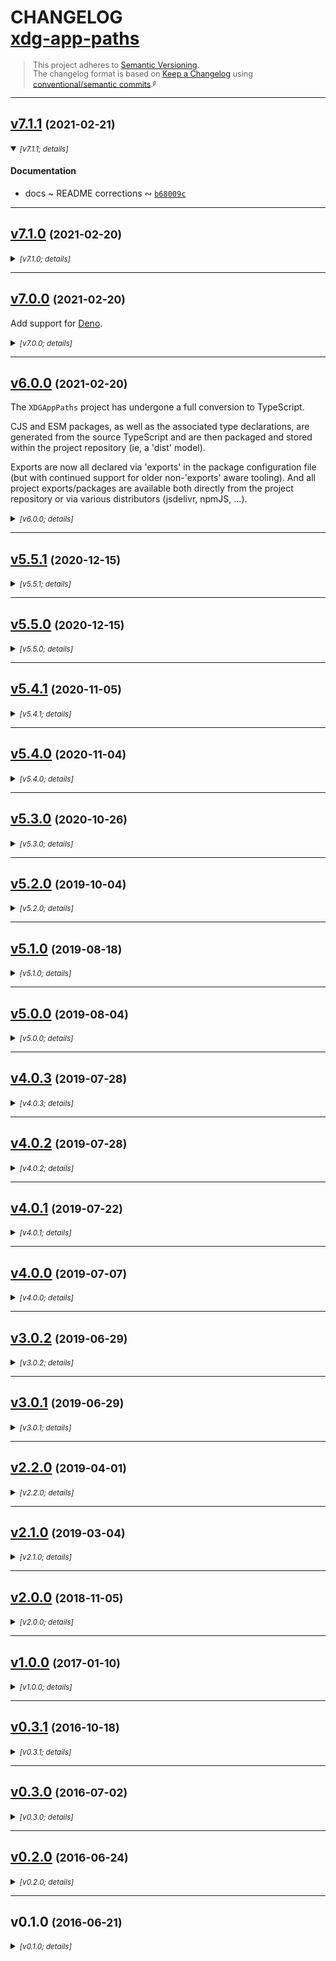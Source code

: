 <!-- markdownlint-disable --><!-- spellchecker:ignore markdownlint --><!-- spellchecker:disable -->

# CHANGELOG <br/> [xdg-app-paths](https://github.com/rivy/js.xdg-app-paths)

<div style="font-size: 0.9em; line-height: 1.1em;">

> This project adheres to [Semantic Versioning](http://semver.org/spec/v2.0.0.html).
> <br/>
> The changelog format is based on [Keep a Changelog](https://keepachangelog.com/en/1.0.0/) using [conventional/semantic commits](https://nitayneeman.com/posts/understanding-semantic-commit-messages-using-git-and-angular).<small><sup>[`@`](https://archive.is/jnup8)</sup></small>

</div>
<div id='last-line-of-prefix'></div>

---

## [v7.1.1](https://github.com/rivy/js.xdg-app-paths/compare/v7.1.0...v7.1.1) <small>(2021-02-21)</small>

<details open><summary><small><em>[v7.1.1; details]</em></small></summary>

#### Documentation

* docs ~ README corrections &ac; [`b68009c`](https://github.com/rivy/js.xdg-app-paths/commit/b68009c32e79d42622b6955a6e02d7f9e62c641d)

</details>

---

## [v7.1.0](https://github.com/rivy/js.xdg-app-paths/compare/v7.0.0...v7.1.0) <small>(2021-02-20)</small>

<details><summary><small><em>[v7.1.0; details]</em></small></summary>

#### Documentation

* docs ~ add Deno examples using remote imports &ac; [`d5fb0a9`](https://github.com/rivy/js.xdg-app-paths/commit/d5fb0a97e6eb5d8dce696f3df5e21bd097396145)
* docs ~ disable `remark` lint complaint (maximum-heading-length) &ac; [`a521003`](https://github.com/rivy/js.xdg-app-paths/commit/a521003e3aa2c71425d40035a329fbb44ec638a5)
* docs ~ (README) fix Deno required permissions list &ac; [`add23f7`](https://github.com/rivy/js.xdg-app-paths/commit/add23f7ce6b02f41765ae5a3e324c92191d6a50e)

</details>

---

## [v7.0.0](https://github.com/rivy/js.xdg-app-paths/compare/v6.0.0...v7.0.0) <small>(2021-02-20)</small>

Add support for [Deno](https://deno.land).

<details><summary><small><em>[v7.0.0; details]</em></small></summary>

#### Changes

* add support for Deno &ac; [`09fb1d3`](https://github.com/rivy/js.xdg-app-paths/commit/09fb1d37084d15419c83ae92bad29064cf005199)

#### Documentation

* docs ~ README revisions for Deno &ac; [`2d09289`](https://github.com/rivy/js.xdg-app-paths/commit/2d0928976e901db1d660200eb2a4a7f3e916fd28)
* docs ~ add Deno example &ac; [`5a64a43`](https://github.com/rivy/js.xdg-app-paths/commit/5a64a4315f77487049630119c4eea51ef2da4045)

#### Maintenance

* maint *(dev)*: add Deno types &ac; [`57c6ba7`](https://github.com/rivy/js.xdg-app-paths/commit/57c6ba71ccc52934eb08c4dadd17149326f7b1c4)

#### Refactoring

* refactor ~ add support (Platform.Adapter) for other platforms (eg, Deno) &ac; [`1c6405a`](https://github.com/rivy/js.xdg-app-paths/commit/1c6405a775d46814a79fbb6b8c918d2a2e97c2e8)

</details>

---

## [v6.0.0](https://github.com/rivy/js.xdg-app-paths/compare/v5.5.1...v6.0.0) <small>(2021-02-20)</small>

The `XDGAppPaths` project has undergone a full conversion to TypeScript.

CJS and ESM packages, as well as the associated type declarations, are generated from
the source TypeScript and are then packaged and stored within the project repository
(ie, a 'dist' model).

Exports are now all declared via 'exports' in the package configuration file (but with
continued support for older non-'exports' aware tooling). And all project exports/packages
are available both directly from the project repository or via various distributors
(jsdelivr, npmJS, ...).

<details><summary><small><em>[v6.0.0; details]</em></small></summary>

#### Changes

* add support for 'pkg' packaged applications &ac; [`5d405f2`](https://github.com/rivy/js.xdg-app-paths/commit/5d405f2e99b2c44864f21dd4628960d05c5c6421)
* add 'hack' to correctly auto-generate `$name` under ts-node/ESM &ac; [`fb08259`](https://github.com/rivy/js.xdg-app-paths/commit/fb08259c2fb0f291224e640a6993e2cc0a3d0c45)
* add 'hack' to auto-generate application name for ESM scripts &ac; [`43424a3`](https://github.com/rivy/js.xdg-app-paths/commit/43424a385a02594aa639e68e172b4a3e4f15891f)
* add ESM support (via 'esm-wrapper') &ac; [`e4bfa58`](https://github.com/rivy/js.xdg-app-paths/commit/e4bfa58e8d078d7b761d2e32c3e9ce2e248073ff)
* change *(API!)*: add package 'exports' to publicize ESM support &ac; [`aaa478c`](https://github.com/rivy/js.xdg-app-paths/commit/aaa478c81d8d6c493010bf4c2f21cc7dbd5345c4)

#### Fixes

* fix ~ use 'an-anonymous-script' as name for scripts w/o 'require.main.filename' &ac; [`02dd0c9`](https://github.com/rivy/js.xdg-app-paths/commit/02dd0c9f138d32dedae6084095c3f413c1630ca5)
* fix `remark .` complaint (passive voice) &ac; [`9378936`](https://github.com/rivy/js.xdg-app-paths/commit/9378936c1c2934c172eea433485ce071280680c1)

#### Dependency Updates

* update ~ remove unneeded dep &ac; [`00330ae`](https://github.com/rivy/js.xdg-app-paths/commit/00330ae9a86d4a4c5b710e3a631db7a5bc0a9a4b)

#### Documentation

* docs ~ polish/update CHANGELOG format template &ac; [`ee32f02`](https://github.com/rivy/js.xdg-app-paths/commit/ee32f02c7cd89e5c8cc48bc8c989fa4eb96b9399)
* docs ~ add `cspell` dictionary words &ac; [`9d552d8`](https://github.com/rivy/js.xdg-app-paths/commit/9d552d8a65bbfdc74c15a94274adaba12904f6a5)
* docs ~ README polish and updates &ac; [`d2ff230`](https://github.com/rivy/js.xdg-app-paths/commit/d2ff230037e2d6136d06592bdd9e96e4c8c917e6)
* docs ~ restore Node-v4+ compatibility for CJS example &ac; [`0802c32`](https://github.com/rivy/js.xdg-app-paths/commit/0802c32003c6c114dccc494be60b02b41ff3a334)
* docs ~ add ESM example &ac; [`4bb33ea`](https://github.com/rivy/js.xdg-app-paths/commit/4bb33ea83bd2fc31c4b35304c72fb249a4f97e27)
* docs ~ revise CJS and TS examples (imports, naming, ...) &ac; [`a776960`](https://github.com/rivy/js.xdg-app-paths/commit/a77696066ffb6d70d7dd70f6fa6ef7219ad3a63f)
* docs ~ add XDG reference comment &ac; [`58fdbb3`](https://github.com/rivy/js.xdg-app-paths/commit/58fdbb3a08b4827086b19cae0e85bbad19c7e880)
* docs ~ revise spell-checker exceptions &ac; [`b986eeb`](https://github.com/rivy/js.xdg-app-paths/commit/b986eeb32c0284d75ccc3c847432ac4114e28c01)
* docs ~ rewrite examples for TypeScript-based package &ac; [`f3bf949`](https://github.com/rivy/js.xdg-app-paths/commit/f3bf949a3ebd45a220c63a0967b67e887757d58a)
* docs ~ (package.json) polish module description &ac; [`751262d`](https://github.com/rivy/js.xdg-app-paths/commit/751262d5003457d3a951944590f53965ea1649c7)

#### Maintenance

* maint *(CICD)*: disable NodeJS-v14 on TravisCI (broken TravisCI-side for Linux/NodeJS-v14) &ac; [`a6a95c6`](https://github.com/rivy/js.xdg-app-paths/commit/a6a95c6232e40f3b376203184f6d0c73fa84ed8e)
* maint *(CICD)*: update CI for NodeJS-v10+ build/test requirement &ac; [`10fa159`](https://github.com/rivy/js.xdg-app-paths/commit/10fa159bcce6e6b3c777723c8359562aefe73f99)
* maint *(build)*: (gitignore) revise for new 'dist' packaging model &ac; [`370d3db`](https://github.com/rivy/js.xdg-app-paths/commit/370d3db15ba096a0b75fa9d1225816a7dbbd22de)
* maint *(build)*: avoid transpilation for test fixtures &ac; [`5399a29`](https://github.com/rivy/js.xdg-app-paths/commit/5399a2991cb7a3a925cd1bcb89ca5b214901a159)
* maint *(build)*: add esm-wrapper to tests build folder &ac; [`c638dcb`](https://github.com/rivy/js.xdg-app-paths/commit/c638dcbd4e93082ba460410df27bf04c062a0027)
* maint *(build)*: (package.json) update files for 'dist' project model &ac; [`920cb98`](https://github.com/rivy/js.xdg-app-paths/commit/920cb9889e44d631f03c711c146a5764a5ed5234)
* maint *(build)*: (package.json) declare package support for NodeJS-v4+ engines &ac; [`ce80dab`](https://github.com/rivy/js.xdg-app-paths/commit/ce80dab1f90e815541dc448f306dc5680e9dd157)
* maint *(build)*: (package.json) revise packages tags to advertise support for NodeJS-v4+ &ac; [`5fe1e2c`](https://github.com/rivy/js.xdg-app-paths/commit/5fe1e2c3438c16857520ed54f680abdd3b04c3d2)
* maint *(build)*: add 'cjs' directory to distribution for tools w/o 'exports' support &ac; [`8073b3e`](https://github.com/rivy/js.xdg-app-paths/commit/8073b3ebe1ea934f358d5369885b52c04a955589)
* maint *(build)*: name revision (tests_ => testbed) &ac; [`896663b`](https://github.com/rivy/js.xdg-app-paths/commit/896663bed6138161555badb9f2f6317444018820)
* maint *(dev)*: add RemarkLint config &ac; [`8a60f98`](https://github.com/rivy/js.xdg-app-paths/commit/8a60f9890d5e48c45f9a81431ec8cfbfd3cbc9fb)
* maint *(dev)*: update ESLint config for TypeScript-based package &ac; [`1d5d1d7`](https://github.com/rivy/js.xdg-app-paths/commit/1d5d1d7ee0cdeb763af0002c5aebc8de067214ff)
* maint *(dev)*: add CommitLint config &ac; [`b97c098`](https://github.com/rivy/js.xdg-app-paths/commit/b97c0989f7cb6976a36e5f977496a7f911b975c8)
* maint *(dev)*: update dep (xdg-portable; for Node-v4+ compatibility) &ac; [`f2e8831`](https://github.com/rivy/js.xdg-app-paths/commit/f2e883122316ecf149a0661e558fcbaefe4adb4a)
* maint *(dev)*: revise VSCode 'ToDO Tree' settings (ignore 'vendor') &ac; [`0f8bd67`](https://github.com/rivy/js.xdg-app-paths/commit/0f8bd670f165e6ad797e093ec70a95eb00f75255)
* maint *(dev)*: (package.json) add rebuild:all script &ac; [`6151867`](https://github.com/rivy/js.xdg-app-paths/commit/615186745aa4fc08b9969b3933656d16ed95337e)
* maint *(dev)*: ignore non-test build folders for code coverage calculations &ac; [`c046331`](https://github.com/rivy/js.xdg-app-paths/commit/c046331f02fb1b3f23829cc5086884f4bef59a6c)
* maint *(dev)*: (npm) suppress annoying update messages &ac; [`10f5e08`](https://github.com/rivy/js.xdg-app-paths/commit/10f5e0821bedd5d29c7952b9205ab3688a38785c)
* maint *(dev)*: add `rollup` config for type bundling &ac; [`63c9270`](https://github.com/rivy/js.xdg-app-paths/commit/63c9270ef5dc2a121a60c88cbf7e46c6730e4d01)
* maint *(dev)*: (package.json) update dev scripts and deps (for dev, new min NodeJS of v10.14+) &ac; [`a82e531`](https://github.com/rivy/js.xdg-app-paths/commit/a82e53195b5f31e7fcffc7067e5a568bcaaa99c2)
* maint *(dev)*: add TypeScript 'tsconfig' files &ac; [`9ae72b3`](https://github.com/rivy/js.xdg-app-paths/commit/9ae72b395f647dcab48d35aedabda5435c047a31)
* maint *(dev)*: add TypeScript dev deps &ac; [`79b67ab`](https://github.com/rivy/js.xdg-app-paths/commit/79b67abe924d911c6d99ec2da72c4c3d8a2cdf37)
* maint *(dev)*: update VSCode settings (includes `cspell` config/dictionaries) &ac; [`8ce27fd`](https://github.com/rivy/js.xdg-app-paths/commit/8ce27fd4a7cba268d01c53e06f99e9c13762c199)
* maint *(dev)*: relocate Prettier config from 'package.json' to external file &ac; [`e707bdb`](https://github.com/rivy/js.xdg-app-paths/commit/e707bdb76a9c12aa10cdf4d1a3fd86f3182c3967)
* maint *(dev)*: update EditorConfig &ac; [`d5a95b5`](https://github.com/rivy/js.xdg-app-paths/commit/d5a95b5e1e6468908658319037e97809e7bfea40)
* maint *(dev)*: (QA) add CodeClimate config &ac; [`e8d3139`](https://github.com/rivy/js.xdg-app-paths/commit/e8d3139e0fee261eb9bdc54ff56e960d12902dd1)
* maint *(dev)*: (QA) add Codacy configuration (with cloud-side config notes) &ac; [`a50f0c5`](https://github.com/rivy/js.xdg-app-paths/commit/a50f0c555845d7bf63eee9bddff09d6ff31b68bf)

#### Refactoring

* refactor ~ common code consolidation and changes to improve testability &ac; [`6566325`](https://github.com/rivy/js.xdg-app-paths/commit/6566325de98a0490a30c99821d5c504311d94f84)
* refactor ~ remove redundant null-coalesce &ac; [`a55bea2`](https://github.com/rivy/js.xdg-app-paths/commit/a55bea2b7f23a2397b2ef3ea997d4bd49fda20fe)
* refactor ~ remove unneeded manual type specifications &ac; [`21722f3`](https://github.com/rivy/js.xdg-app-paths/commit/21722f3b8b612aaa2007f45031d232720b422996)
* refactor ~ sort XDGAppPaths type definitions and exports &ac; [`38047e0`](https://github.com/rivy/js.xdg-app-paths/commit/38047e04c47bd0b505cd7c8cd91090e2cf40ea78)
* refactor ~ minimize use of `typeof x` to avoid loss of eslint variable tracking &ac; [`540bccc`](https://github.com/rivy/js.xdg-app-paths/commit/540bcccf57cfa429d9d3fbb1148ae485e0f6f923)
* refactor ~ convert to TypeScript &ac; [`a228c2f`](https://github.com/rivy/js.xdg-app-paths/commit/a228c2fd695e600baf53ad216bc4bb94379e51b8)

</details>

---

## [v5.5.1](https://github.com/rivy/js.xdg-app-paths/compare/v5.5.0...v5.5.1) <small>(2020-12-15)</small>

<details><summary><small><em>[v5.5.1; details]</em></small></summary>

#### Fixes

* fix examples (restore Node-v6 compatibility) &ac; [`a76fe7d`](https://github.com/rivy/js.xdg-app-paths/commit/a76fe7d2ad52ebcb8df554427c13a0449ddf110d)

</details>

---

## [v5.5.0](https://github.com/rivy/js.xdg-app-paths/compare/v5.4.1...v5.5.0) <small>(2020-12-15)</small>

<details><summary><small><em>[v5.5.0; details]</em></small></summary>

#### Fixes

* fix ~ remove erroneous devDependency ('fs[@0](https://github.com/0).0.1-security') &ac; [`d9d97ce`](https://github.com/rivy/js.xdg-app-paths/commit/d9d97ce74f52248a15d23b4da682d5d46bab4f67)

#### Documentation

* docs ~ refactor examples (improved flexibility and robustness) &ac; [`b4c702d`](https://github.com/rivy/js.xdg-app-paths/commit/b4c702d904b0cb5e6d99a83db25cbfdfda0fc354)
* docs ~ add CHANGELOG spell-checker exceptions &ac; [`d26c92e`](https://github.com/rivy/js.xdg-app-paths/commit/d26c92e38881c7cf30683d9607b44ce1bead16d4)
* docs ~ add TypeScript example &ac; [`655beee`](https://github.com/rivy/js.xdg-app-paths/commit/655beeefbcc36d0f53640810f3f8a7f08c102129)
* docs ~ polish README &ac; [`73414bc`](https://github.com/rivy/js.xdg-app-paths/commit/73414bc998944b5d54f8fa8a35efbc6da6611591)

#### Maintenance

* maint *(build)*: fix package keywords &ac; [`0240b3a`](https://github.com/rivy/js.xdg-app-paths/commit/0240b3a91d249d333a8194f86fe3b49e05430f2c)
* maint *(build)*: include CHANGELOG in distribution file list &ac; [`ce467f3`](https://github.com/rivy/js.xdg-app-paths/commit/ce467f3dc559a5e83a7abe7ce45a4a82e28e81cd)
* maint *(build)*: update 'README.md' filename in package manifest &ac; [`708ad3a`](https://github.com/rivy/js.xdg-app-paths/commit/708ad3af461b9cc7bcb2a8c24efb432e50b699c1)
* maint *(dev)*: refactor/polish package.json &ac; [`bdd0cff`](https://github.com/rivy/js.xdg-app-paths/commit/bdd0cff0ac07f8269eb711118922e394bdec7bbf)
* maint *(dev)*: npm script polish &ac; [`3c5f95a`](https://github.com/rivy/js.xdg-app-paths/commit/3c5f95a539be18f0a3f92891cd39aa96b8d4a91a)
* maint *(dev)*: include .history (for VSCode plugin) in .prettierignore &ac; [`f6fd80c`](https://github.com/rivy/js.xdg-app-paths/commit/f6fd80ca6a66c2c9db088ae24bde9d0a93a4d05d)
* maint *(dev)*: include .history (for VSCode plugin) in .gitignore &ac; [`c58b821`](https://github.com/rivy/js.xdg-app-paths/commit/c58b82108f93457004e90bd02b736f7d66332653)

</details>

---

## [v5.4.1](https://github.com/rivy/js.xdg-app-paths/compare/v5.4.0...v5.4.1) <small>(2020-11-05)</small>

<details><summary><small><em>[v5.4.1; details]</em></small></summary>

#### Documentation

* docs ~ README filename change (NPMjs requires 'README.md') &ac; [`b728ae5`](https://github.com/rivy/js.xdg-app-paths/commit/b728ae5f41e62d441f21f33363ccf0307fd7487a)

</details>

---

## [v5.4.0](https://github.com/rivy/js.xdg-app-paths/compare/v5.3.0...v5.4.0) <small>(2020-11-04)</small>

<details><summary><small><em>[v5.4.0; details]</em></small></summary>

#### Fixes

* fix options normalization logic error &ac; [`28857ac`](https://github.com/rivy/js.xdg-app-paths/commit/28857acc6c3c3f2e00693ea024710b03c2dbe577)

#### Documentation

* docs ~ polish README badges &ac; [`33b40aa`](https://github.com/rivy/js.xdg-app-paths/commit/33b40aa1b8a4501fe2029182d38175480dc30d1e)
* docs ~ update LICENSE filename &ac; [`92257b0`](https://github.com/rivy/js.xdg-app-paths/commit/92257b03f8765643217604e48a956132cdaa594b)
* docs ~ update README &ac; [`4feb8c6`](https://github.com/rivy/js.xdg-app-paths/commit/4feb8c6ad4c418cf7b65eeccf469bc10bf550f65)
* docs ~ update example code (improved `appPaths.log()`) &ac; [`8e12d9f`](https://github.com/rivy/js.xdg-app-paths/commit/8e12d9f8e846d4b584e6c2aa870ef014c7d913ca)
* docs ~ update README &ac; [`14f4c59`](https://github.com/rivy/js.xdg-app-paths/commit/14f4c590d9273dd68ac68f0c141f767a7b2dddb7)
* docs *(polish)*: minor comment reformatting &ac; [`20610fd`](https://github.com/rivy/js.xdg-app-paths/commit/20610fd53ce8f5b394ed8e44299906f158adf584)
* docs *(polish)*: improved show-paths.js example &ac; [`29f9de5`](https://github.com/rivy/js.xdg-app-paths/commit/29f9de5ee4543614063a2c33dc0e79d5183a45e7)

#### Maintenance

* maint *(CICD)*: add MacOS CI testing &ac; [`2da1365`](https://github.com/rivy/js.xdg-app-paths/commit/2da1365799c8815e4c23186e707919664d5241b8)
* maint *(CICD)*: synchronize GHA CI name/config &ac; [`a331ef3`](https://github.com/rivy/js.xdg-app-paths/commit/a331ef3581d6d791160c3da857e7ed924e85457e)
* maint *(build)*: refactor package NodeJS engine compatibility specification &ac; [`dd45719`](https://github.com/rivy/js.xdg-app-paths/commit/dd457190b4cd98528b61951d84415ec1b8096429)
* maint *(build)*: update package files for LICENSE and README &ac; [`51d31a9`](https://github.com/rivy/js.xdg-app-paths/commit/51d31a9ef729a5e829cd5dea68096b841014024c)
* maint *(build)*: refactor npm scripts &ac; [`f9e9c4f`](https://github.com/rivy/js.xdg-app-paths/commit/f9e9c4fded7814be45bdf47b96554171501cd9d8)
* maint *(build)*: update CHANGELOG template with markdown-lint and spell-checker signals &ac; [`d367cdd`](https://github.com/rivy/js.xdg-app-paths/commit/d367cdd2dbfc1a62210063fcd4aa172a2652ee61)
* maint *(build)*: update EditorConfig (include more file types and commentary) &ac; [`a835c2d`](https://github.com/rivy/js.xdg-app-paths/commit/a835c2df2177a2692f9fecef61cea4cf7e837787)
* maint *(build)*: revise and polish npm scripts &ac; [`60f91fa`](https://github.com/rivy/js.xdg-app-paths/commit/60f91fa6e2bed2c1e08c78c1ba535604fce8ce11)
* maint *(build)*: add explanation for NPMrc `package-lock=false` &ac; [`c9f6092`](https://github.com/rivy/js.xdg-app-paths/commit/c9f60920a3b6b1e93f664b226d5ac01b393ff318)
* maint *(build)*: reorganize package.json &ac; [`0c9c821`](https://github.com/rivy/js.xdg-app-paths/commit/0c9c8213cd3f6a959c6837be04a8d694bcafc32f)
* maint *(dev)*: add Prettier ignore file (to simplify automation) &ac; [`881586a`](https://github.com/rivy/js.xdg-app-paths/commit/881586a8d6120e1052961f2c405fd7f4153f9b6a)
* maint *(dev)*: add Prettier &ac; [`69e18ad`](https://github.com/rivy/js.xdg-app-paths/commit/69e18ad9a86d73f02fc30019944cb462b89c7d37)
* maint *(dev)*: XO => ESLint/Prettier (better tooling + TypeScript prep) &ac; [`258445b`](https://github.com/rivy/js.xdg-app-paths/commit/258445bf24cf5084c776d9992ff138c63a8ca7fc)
* maint *(dev)*: change to 'eslintrc.js' configuration file &ac; [`15af0d2`](https://github.com/rivy/js.xdg-app-paths/commit/15af0d2a8cf53536dc1ae67db5b4f84297fe3d66)
* maint *(dev)*: add ESLint &ac; [`91df9e0`](https://github.com/rivy/js.xdg-app-paths/commit/91df9e063f8aea80eae18728669a41095c97acb5)
* maint *(dev)*: remove XO &ac; [`47d12b5`](https://github.com/rivy/js.xdg-app-paths/commit/47d12b5322dfddf703f774de9bacf8b093ae6e84)
* maint *(dev)*: add VSCode settings (ENABLE auto-format on save) &ac; [`84378e5`](https://github.com/rivy/js.xdg-app-paths/commit/84378e5f0de50409260f7ecde8c183ee967b995f)
* maint *(dev)*: add/update .gitattributes &ac; [`62d06d6`](https://github.com/rivy/js.xdg-app-paths/commit/62d06d6916c75d9c7298382a77dcd6caa70502fe)
* maint *(dev)*: update .gitignore files &ac; [`8f13ac7`](https://github.com/rivy/js.xdg-app-paths/commit/8f13ac7c4a91969505e4b472d6952e5b9d4603f9)
* maint *(dev)*: add Prettier configuration &ac; [`c2e9f42`](https://github.com/rivy/js.xdg-app-paths/commit/c2e9f42ae545bfb504b15f2a02de375c48cd37fc)

#### Refactoring

* refactor ~ remove unnecessary extra test for `xdg.runtime()` &ac; [`a5fa5d0`](https://github.com/rivy/js.xdg-app-paths/commit/a5fa5d0332dff202b3f04de976d8cd2eacebc223)
* refactor ~ remove unnecessary `dirOptions.isolated` tests &ac; [`cfa4ed3`](https://github.com/rivy/js.xdg-app-paths/commit/cfa4ed3b90070f67e357e2ee8218934031d0a3ba)
* refactor ~ minimize use of `typeof x` to avoid loss of linter variable tracking &ac; [`3d0a586`](https://github.com/rivy/js.xdg-app-paths/commit/3d0a586802bc4852cfbc1fdafacc2e6195c810a8)
* refactor ~ remove unnecessary OS-specific code &ac; [`472ea08`](https://github.com/rivy/js.xdg-app-paths/commit/472ea0819eebd42b10c3522d5df84efbcbcbeadb)
* refactor *(polish)*: fix ESLint complaints &ac; [`1a3853d`](https://github.com/rivy/js.xdg-app-paths/commit/1a3853db79348861a60f35f70bd576ea98415a60)
* refactor *(polish)*: `prettier` re-format &ac; [`c8330ea`](https://github.com/rivy/js.xdg-app-paths/commit/c8330ea473c561b66cc1047b6033de7c5e8c0fe3)

</details>

---

## [v5.3.0](https://github.com/rivy/js.xdg-app-paths/compare/v5.2.0...v5.3.0) <small>(2020-10-26)</small>

<details><summary><small><em>[v5.3.0; details]</em></small></summary>

#### Fixes

* fix `npx xo` warnings &ac; [`bbfb8aa`](https://github.com/rivy/js.xdg-app-paths/commit/bbfb8aa63c13e672139acd551a5991608537b071)

#### Dependency Updates

* update dependencies &ac; [`382ec3c`](https://github.com/rivy/js.xdg-app-paths/commit/382ec3c5180b16adf4f33ad6f86911c219315802)

#### Maintenance

* maint ~ reconfigure for `git-changelog` (from GH:rivy-go) &ac; [`69611f1`](https://github.com/rivy/js.xdg-app-paths/commit/69611f152d1d4b15cf33eab51c1258dc55cbe370)
* maint *(CICD)*: add GitHub Actions CI &ac; [`b893e31`](https://github.com/rivy/js.xdg-app-paths/commit/b893e31340232d9b5fcf3a4e24e609bd0e4ef4fc)
* maint *(build)*: refactor run-scripts for code coverage to run only for Node-v10+ &ac; [`fba5f36`](https://github.com/rivy/js.xdg-app-paths/commit/fba5f36821eeb220cb6ae0c94a924ca0ab09ce79)
* maint *(build)*: refactor run-scripts for updated `cspell`, `tsd`, and `xo` to run only for Node-v10+ &ac; [`29a92ed`](https://github.com/rivy/js.xdg-app-paths/commit/29a92ed7c7678eab96358803d19ca23f7ad8d0d7)
* maint *(dev)*: update editorconfig + whitespace cleanup &ac; [`398555d`](https://github.com/rivy/js.xdg-app-paths/commit/398555d7bdf58fcd08c666493037ed4e0b28de98)

#### Refactoring

* refactor ~ add state functions after adding base platform-dependent extension functions &ac; [`9632d64`](https://github.com/rivy/js.xdg-app-paths/commit/9632d6419f94069f1fabf3a6f8b33b17e149fb85)
* refactor ~ remove unusual use of return in class constructor &ac; [`f69c9f2`](https://github.com/rivy/js.xdg-app-paths/commit/f69c9f261f683dc41984439c6eea77234e12daaf)
* refactor repository directory structure prior to typescript (and then deno) conversion &ac; [`d680042`](https://github.com/rivy/js.xdg-app-paths/commit/d680042f7292675f0841449d49d65873ad9f64ed)

</details>

---

## [v5.2.0](https://github.com/rivy/js.xdg-app-paths/compare/v5.1.0...v5.2.0) <small>(2019-10-04)</small>

<details><summary><small><em>[v5.2.0; details]</em></small></summary>

#### Documentation

* docs ~ update README badges &ac; [`6fdaa5b`](https://github.com/rivy/js.xdg-app-paths/commit/6fdaa5be213a1d32cb1f5e6162d57465de9dbecd)
* docs ~ add CHANGELOG (via `git-chglog`) &ac; [`1a458ba`](https://github.com/rivy/js.xdg-app-paths/commit/1a458ba347fe232e963bfea884c55f2a1d7fcaa5)
* docs ~ update module keywords &ac; [`0fd867e`](https://github.com/rivy/js.xdg-app-paths/commit/0fd867eb7caad0f0819c09b6c20377f7d25251ec)

#### Maintenance

* maint ~ add git-chglog configuration &ac; [`64c61e8`](https://github.com/rivy/js.xdg-app-paths/commit/64c61e8e56ba9476b66946f90041042d54e2c5a7)
* maint *(CI)*: fix CI testing using NodeJS v6 &ac; [`d1e5192`](https://github.com/rivy/js.xdg-app-paths/commit/d1e5192da1338ed090470061ba70b946eda17cb1)
* maint *(build)*: refactor lint/test run-scripts &ac; [`ed1f035`](https://github.com/rivy/js.xdg-app-paths/commit/ed1f035b59ab730e76491f77dface15f83e7f377)

#### Refactoring

* refactor tests for NodeJS v6 compatibility &ac; [`612c4c9`](https://github.com/rivy/js.xdg-app-paths/commit/612c4c93adee2059825b27596ba199bb9d11426c)
* refactor ~ support module use back to NodeJS v6 &ac; [`6076f97`](https://github.com/rivy/js.xdg-app-paths/commit/6076f9766f8ce4fa468712e1d19726bf9420be0a)

</details>

---

## [v5.1.0](https://github.com/rivy/js.xdg-app-paths/compare/v5.0.0...v5.1.0) <small>(2019-08-18)</small>

<details><summary><small><em>[v5.1.0; details]</em></small></summary>

#### Fixes

* fix typescript definitions and testing &ac; [`7a99d84`](https://github.com/rivy/js.xdg-app-paths/commit/7a99d84f6667133b455437bafbed8a9298d4b35c)

</details>

---

## [v5.0.0](https://github.com/rivy/js.xdg-app-paths/compare/v4.0.3...v5.0.0) <small>(2019-08-04)</small>

<details><summary><small><em>[v5.0.0; details]</em></small></summary>

#### Changes

* change ~ remove dissonant, unneeded `temp()` method &ac; [`ceed5d0`](https://github.com/rivy/js.xdg-app-paths/commit/ceed5d077fe403784122d88b0444a0469090515d)

#### Documentation

* docs ~ polish README &ac; [`32afd69`](https://github.com/rivy/js.xdg-app-paths/commit/32afd69ff694eeb4eb27f4b93558203c738fe947)
* docs ~ improve example &ac; [`ec43fce`](https://github.com/rivy/js.xdg-app-paths/commit/ec43fceeaa747084ebb8584bd4180ac9c2635a42)
* docs ~ fix broken CI README badges (point to repo master branch) &ac; [`d043db5`](https://github.com/rivy/js.xdg-app-paths/commit/d043db5229874faaa78f7f6e191c5cbe0cefbfe4)

</details>

---

## [v4.0.3](https://github.com/rivy/js.xdg-app-paths/compare/v4.0.2...v4.0.3) <small>(2019-07-28)</small>

<details><summary><small><em>[v4.0.3; details]</em></small></summary>

#### Documentation

* docs ~ fix README example code &ac; [`0f4bd17`](https://github.com/rivy/js.xdg-app-paths/commit/0f4bd176c09044f3444549ea2976281b64e435f1)

#### Maintenance

* maint ~ fix spelling in tests &ac; [`2fc9283`](https://github.com/rivy/js.xdg-app-paths/commit/2fc9283b78cc90721aaa855b56401eb41801aede)

</details>

---

## [v4.0.2](https://github.com/rivy/js.xdg-app-paths/compare/v4.0.1...v4.0.2) <small>(2019-07-28)</small>

<details><summary><small><em>[v4.0.2; details]</em></small></summary>

#### Changes

* change ~ remove unneeded 'flexible' constructor code &ac; [`86704c5`](https://github.com/rivy/js.xdg-app-paths/commit/86704c5ee0f86638184c4a8813a78d3a8577064f)

#### Fixes

* fix parsing of 'options' &ac; [`c43fdb2`](https://github.com/rivy/js.xdg-app-paths/commit/c43fdb2fe20e83dc987f62e5023ca6a148e682cb)

#### Documentation

* docs ~ fix README &ac; [`3ebc5d3`](https://github.com/rivy/js.xdg-app-paths/commit/3ebc5d3b2071d99b8555400b7a33d4d483c910a0)

#### Maintenance

* maint ~ add and improve tests &ac; [`c53aa2e`](https://github.com/rivy/js.xdg-app-paths/commit/c53aa2e69e7a554c7af405c48cb82bec5efbfe17)

#### Refactoring

* refactor ~ convert to ES2015 class notation &ac; [`ab2b9d7`](https://github.com/rivy/js.xdg-app-paths/commit/ab2b9d73b6aa4f85b2d13b44ad936978a9e5a196)
* refactor ~ revise internal naming &ac; [`ec56ae1`](https://github.com/rivy/js.xdg-app-paths/commit/ec56ae12f9b7b2e1656fb466ae508e74f58e6d08)

</details>

---

## [v4.0.1](https://github.com/rivy/js.xdg-app-paths/compare/v4.0.0...v4.0.1) <small>(2019-07-22)</small>

<details><summary><small><em>[v4.0.1; details]</em></small></summary>

#### Documentation

* docs ~ fix and polish README &ac; [`2829fe2`](https://github.com/rivy/js.xdg-app-paths/commit/2829fe2a15bfa07b8fbe107318e9b96f108381b7)

#### Maintenance

* maint ~ improve code coverage testing and reporting &ac; [`5636d68`](https://github.com/rivy/js.xdg-app-paths/commit/5636d683382ebfc01ec6fef42a931d4ffc71b83a)
* maint ~ expand testing to include NodeJS v12 &ac; [`ecf5f9b`](https://github.com/rivy/js.xdg-app-paths/commit/ecf5f9b268d4b301f4b0b100222a5898960f45a5)

</details>

---

## [v4.0.0](https://github.com/rivy/js.xdg-app-paths/compare/v3.0.2...v4.0.0) <small>(2019-07-07)</small>

<details><summary><small><em>[v4.0.0; details]</em></small></summary>

#### Changes

* change ~ improve/update example for new API &ac; [`9978c1f`](https://github.com/rivy/js.xdg-app-paths/commit/9978c1f8d59e8c3bfac69a010bc3cc1f3a726ea5)
* change ~ API! - change to method-based API &ac; [`7d1f8a3`](https://github.com/rivy/js.xdg-app-paths/commit/7d1f8a3bb19f5fdcc68a2ef507d7a8a047bef0d2)
* change ~ rename module to 'xdg-app-paths' &ac; [`5bc765a`](https://github.com/rivy/js.xdg-app-paths/commit/5bc765a954ccb26688b6c6e24f869619b6df2303)
* change ~ remove '.default' export &ac; [`7b21ad2`](https://github.com/rivy/js.xdg-app-paths/commit/7b21ad2b97cdafc4221ec5e91b6e06d88941f0f2)
* add example &ac; [`bb51888`](https://github.com/rivy/js.xdg-app-paths/commit/bb51888e82732d78f835e8a6d61fc4b491ff9b6a)

#### Documentation

* docs ~ update/improve README &ac; [`db03fab`](https://github.com/rivy/js.xdg-app-paths/commit/db03fab57d35f09a4fec1383bb259ff7afc0f57d)

#### Maintenance

* maint ~ add coverage testing &ac; [`37f5a69`](https://github.com/rivy/js.xdg-app-paths/commit/37f5a693dce722d7c4e32f7b189c51779e9937bf)
* maint ~ be strict about node version &ac; [`a3b98dc`](https://github.com/rivy/js.xdg-app-paths/commit/a3b98dc1f14d820e24d230ab0515f42702483ef5)
* maint ~ improve linting support for IDEs &ac; [`4aa4407`](https://github.com/rivy/js.xdg-app-paths/commit/4aa4407e916ded94b89418f624d4c7f74befd7d2)
* maint ~ add AppVeyor CI &ac; [`3dea7e5`](https://github.com/rivy/js.xdg-app-paths/commit/3dea7e5e7811fb48dacac4c19d15e1b7c0ffe3c5)

#### Refactoring

* refactor ~ use 'xdg-portable' &ac; [`1c016d1`](https://github.com/rivy/js.xdg-app-paths/commit/1c016d19b1b7f47d9f368d4b1a14e5effa7c8f48)

</details>

---

## [v3.0.2](https://github.com/rivy/js.xdg-app-paths/compare/v3.0.1...v3.0.2) <small>(2019-06-29)</small>

<details><summary><small><em>[v3.0.2; details]</em></small></summary>

#### Documentation

* docs ~ polish and add XDG references &ac; [`1696b46`](https://github.com/rivy/js.xdg-app-paths/commit/1696b462d336a047b5041685b4fade914eeebd6a)

</details>

---

## [v3.0.1](https://github.com/rivy/js.xdg-app-paths/compare/v2.2.0...v3.0.1) <small>(2019-06-29)</small>

<details><summary><small><em>[v3.0.1; details]</em></small></summary>

#### Changes

* add improved XDG support (CONFIG_DIRS and DATA_DIRS) &ac; [`c6a250b`](https://github.com/rivy/js.xdg-app-paths/commit/c6a250bdcb899b83179b2414b9f5607fbf0e29bc)
* add cross-platform XDG support (plus comment polish) &ac; [`4d87f8d`](https://github.com/rivy/js.xdg-app-paths/commit/4d87f8d06d39a3c87d8dc49b5b00a720fbcf75e7)
* add note about the user needing to create the actual directories &ac; [`294db55`](https://github.com/rivy/js.xdg-app-paths/commit/294db5514d82a39424b4325d8e59879241174365)

#### Fixes

* fix ~ windows 'data' should roam with user &ac; [`a0b2f75`](https://github.com/rivy/js.xdg-app-paths/commit/a0b2f75b9a6ff09a74b2e49899863e844257c885)

#### Maintenance

* maint ~ comment polish &ac; [`dab0324`](https://github.com/rivy/js.xdg-app-paths/commit/dab0324f2302eb87a7631044c4a997b935583dcd)
* maint ~ add README linting and corrections &ac; [`aaf1e6c`](https://github.com/rivy/js.xdg-app-paths/commit/aaf1e6ca0b7407a095adbf1877b6fd5c85061eac)
* maint ~ add spell-checker exceptions &ac; [`bf9d759`](https://github.com/rivy/js.xdg-app-paths/commit/bf9d7595a99f9eae2c8db1e05d504cc912b5baaf)

#### Refactoring

* refactor ~ reorganize properties &ac; [`f376e0c`](https://github.com/rivy/js.xdg-app-paths/commit/f376e0c142b303a1313710914490ff521b4b9dd7)

</details>

---

## [v2.2.0](https://github.com/rivy/js.xdg-app-paths/compare/v2.1.0...v2.2.0) <small>(2019-04-01)</small>

<details><summary><small><em>[v2.2.0; details]</em></small></summary>

#### Refactoring

* refactor TypeScript definition to CommonJS compatible export ([#12](https://github.com/rivy/js.xdg-app-paths/issues/12)) &ac; [`dacf4e9`](https://github.com/rivy/js.xdg-app-paths/commit/dacf4e91cf27b1dccf5f2341bb2bec766307de0f)

</details>

---

## [v2.1.0](https://github.com/rivy/js.xdg-app-paths/compare/v2.0.0...v2.1.0) <small>(2019-03-04)</small>

<details><summary><small><em>[v2.1.0; details]</em></small></summary>

#### Changes

* add TypeScript definition ([#11](https://github.com/rivy/js.xdg-app-paths/issues/11)) &ac; [`949cd22`](https://github.com/rivy/js.xdg-app-paths/commit/949cd224975f15bfeb1fd2d3a2e7ad284d4cbeab)

</details>

---

## [v2.0.0](https://github.com/rivy/js.xdg-app-paths/compare/v1.0.0...v2.0.0) <small>(2018-11-05)</small>

<details><summary><small><em>[v2.0.0; details]</em></small></summary>

<br/>

*No changelog for this release.*

</details>

---

## [v1.0.0](https://github.com/rivy/js.xdg-app-paths/compare/v0.3.1...v1.0.0) <small>(2017-01-10)</small>

<details><summary><small><em>[v1.0.0; details]</em></small></summary>

#### Fixes

* fix incorrect paths on Linux ([#6](https://github.com/rivy/js.xdg-app-paths/issues/6)) &ac; [`3a2ba84`](https://github.com/rivy/js.xdg-app-paths/commit/3a2ba84dc8be3103158225b4f0a3bd36ba9288b6)

</details>

---

## [v0.3.1](https://github.com/rivy/js.xdg-app-paths/compare/v0.3.0...v0.3.1) <small>(2016-10-18)</small>

<details><summary><small><em>[v0.3.1; details]</em></small></summary>

<br/>

*No changelog for this release.*

</details>

---

## [v0.3.0](https://github.com/rivy/js.xdg-app-paths/compare/v0.2.0...v0.3.0) <small>(2016-07-02)</small>

<details><summary><small><em>[v0.3.0; details]</em></small></summary>

#### Fixes

* fix usage example &ac; [`88a5908`](https://github.com/rivy/js.xdg-app-paths/commit/88a5908a9409422fa21cab38a4965701f74281fe)

</details>

---

## [v0.2.0](https://github.com/rivy/js.xdg-app-paths/compare/v0.1.0...v0.2.0) <small>(2016-06-24)</small>

<details><summary><small><em>[v0.2.0; details]</em></small></summary>

#### Changes

* add suffix to prevent possible conflict with native apps &ac; [`c2fda19`](https://github.com/rivy/js.xdg-app-paths/commit/c2fda19d629e56f308c8265506a1baf0c5c7e6dc)

</details>

---

## v0.1.0 <small>(2016-06-21)</small>

<details><summary><small><em>[v0.1.0; details]</em></small></summary>

<br/>

*No changelog for this release.*

</details><br/>
